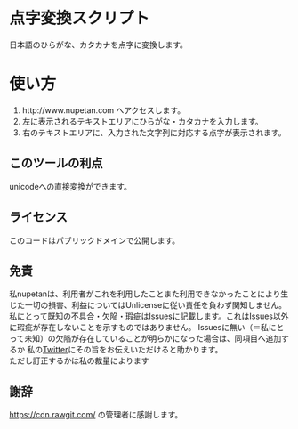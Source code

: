 点字変換スクリプト
==
日本語のひらがな、カタカナを点字に変換します。
# 使い方
<ol>
<li>http://www.nupetan.com へアクセスします。<br>
<li>左に表示されるテキストエリアにひらがな・カタカナを入力します。<br>
<li>右のテキストエリアに、入力された文字列に対応する点字が表示されます。<br>
</ol>

## このツールの利点
unicodeへの直接変換ができます。

## ライセンス
このコードはパブリックドメインで公開します。<br>

## 免責
私nupetanは、利用者がこれを利用したことまた利用できなかったことにより生じた一切の損害、利益についてはUnlicenseに従い責任を負わず関知しません。<br>
私にとって既知の不具合・欠陥・瑕疵はIssuesに記載します。これはIssues以外に瑕疵が存在しないことを示すものではありません。
Issuesに無い（＝私にとって未知）の欠陥が存在していることが明らかになった場合は、同項目へ追加するか
私の<a href="https://twitter.com/nupetan_tokyo">Twitter</a>にその旨をお伝えいただけると助かります。<br>
ただし訂正するかは私の裁量によります

## 謝辞
https://cdn.rawgit.com/ の管理者に感謝します。
